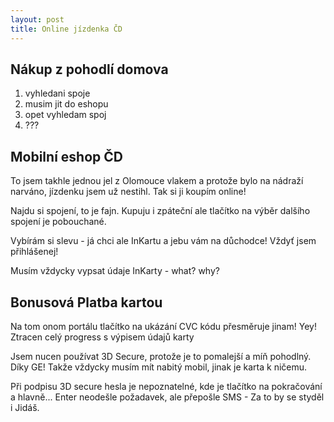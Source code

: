 ```yaml
---
layout: post
title: Online jízdenka ČD
---
```


## Nákup z pohodlí domova

1) vyhledani spoje
2) musim jit do eshopu
3) opet vyhledam spoj
4) ???

## Mobilní eshop ČD

To jsem takhle jednou jel z Olomouce vlakem a protože bylo na nádraží narváno, jízdenku jsem už nestihl. Tak si ji koupím online!

Najdu si spojení, to je fajn. Kupuju i zpáteční ale tlačítko na výběr dalšího spojení je pobouchané.

Vybírám si slevu - já chci ale InKartu a jebu vám na důchodce! Vždyť jsem přihlášenej!

Musím vždycky vypsat údaje InKarty - what? why?

## Bonusová Platba kartou

Na tom onom portálu tlačítko na ukázání CVC kódu přesměruje jinam! Yey! Ztracen celý progress s výpisem údajů karty

Jsem nucen používat 3D Secure, protože je to pomalejší a míň pohodlný. Díky GE! Takže vždycky musím mít nabitý mobil, jinak je karta k ničemu.

Při podpisu 3D secure hesla je nepoznatelné, kde je tlačítko na pokračování a hlavně... Enter neodešle požadavek, ale přepošle SMS - Za to by se styděl i Jidáš.
